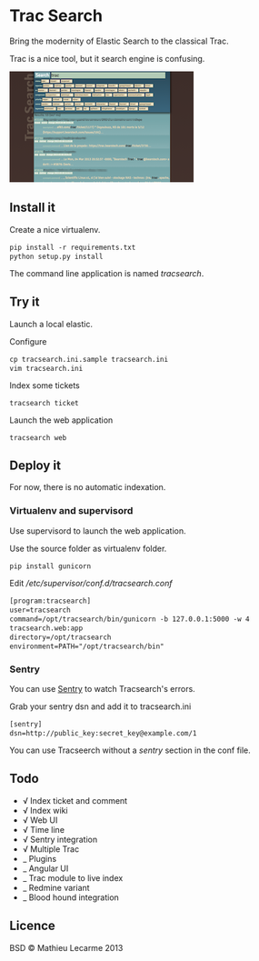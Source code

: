 Trac Search
===========

Bring the modernity of Elastic Search to the classical Trac.

Trac is a nice tool, but it search engine is confusing.

![Screenshot](screenshot.png)

Install it
----------

Create a nice virtualenv.

    pip install -r requirements.txt
    python setup.py install

The command line application is named _tracsearch_.

Try it
------

Launch a local elastic.

Configure

    cp tracsearch.ini.sample tracsearch.ini
    vim tracsearch.ini

Index some tickets

    tracsearch ticket

Launch the web application

    tracsearch web

Deploy it
---------

For now, there is no automatic indexation.

### Virtualenv and supervisord

Use supervisord to launch the web application.

Use the source folder as virtualenv folder.

    pip install gunicorn

Edit _/etc/supervisor/conf.d/tracsearch.conf_

    [program:tracsearch]
    user=tracsearch
    command=/opt/tracsearch/bin/gunicorn -b 127.0.0.1:5000 -w 4 tracsearch.web:app
    directory=/opt/tracsearch
    environment=PATH="/opt/tracsearch/bin"

### Sentry

You can use [Sentry](http://www.getsentry.com/) to watch Tracsearch's errors.

Grab your sentry dsn and add it to tracsearch.ini

    [sentry]
    dsn=http://public_key:secret_key@example.com/1

You can use Tracseerch without a _sentry_ section in the conf file.


Todo
----

 - √ Index ticket and comment
 - √ Index wiki
 - √ Web UI
 - √ Time line
 - √ Sentry integration
 - √ Multiple Trac
 - _ Plugins
 - _ Angular UI
 - _ Trac module to live index
 - _ Redmine variant
 - _ Blood hound integration

Licence
-------

BSD © Mathieu Lecarme 2013
